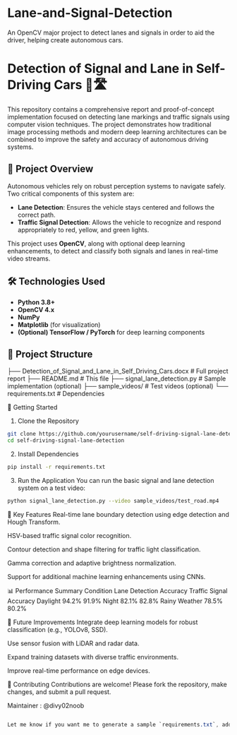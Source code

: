   # Lane-and-Signal-Detection
An OpenCV major project to detect lanes and signals in order to aid the driver, helping create autonomous cars.
# Detection of Signal and Lane in Self-Driving Cars 🚗🛣️

This repository contains a comprehensive report and proof-of-concept implementation focused on detecting lane markings and traffic signals using computer vision techniques. The project demonstrates how traditional image processing methods and modern deep learning architectures can be combined to improve the safety and accuracy of autonomous driving systems.

## 📄 Project Overview

Autonomous vehicles rely on robust perception systems to navigate safely. Two critical components of this system are:

- **Lane Detection**: Ensures the vehicle stays centered and follows the correct path.
- **Traffic Signal Detection**: Allows the vehicle to recognize and respond appropriately to red, yellow, and green lights.

This project uses **OpenCV**, along with optional deep learning enhancements, to detect and classify both signals and lanes in real-time video streams.

## 🛠️ Technologies Used

- **Python 3.8+**
- **OpenCV 4.x**
- **NumPy**
- **Matplotlib** (for visualization)
- **(Optional) TensorFlow / PyTorch** for deep learning components

## 📁 Project Structure

├── Detection_of_Signal_and_Lane_in_Self_Driving_Cars.docx # Full project report
├── README.md # This file
├── signal_lane_detection.py # Sample implementation (optional)
├── sample_videos/ # Test videos (optional)
└── requirements.txt # Dependencies

🚀 Getting Started
1. Clone the Repository
```bash
git clone https://github.com/yourusername/self-driving-signal-lane-detection.git
cd self-driving-signal-lane-detection
```
2. Install Dependencies
```bash
pip install -r requirements.txt
```
3. Run the Application
You can run the basic signal and lane detection system on a test video:
```bash
python signal_lane_detection.py --video sample_videos/test_road.mp4
```

🧠 Key Features
Real-time lane boundary detection using edge detection and Hough Transform.

HSV-based traffic signal color recognition.

Contour detection and shape filtering for traffic light classification.

Gamma correction and adaptive brightness normalization.

Support for additional machine learning enhancements using CNNs.

📊 Performance Summary
Condition	Lane Detection Accuracy	Traffic Signal Accuracy
Daylight	94.2%	91.9%
Night	82.1%	82.8%
Rainy Weather	78.5%	80.2%

📌 Future Improvements
Integrate deep learning models for robust classification (e.g., YOLOv8, SSD).

Use sensor fusion with LiDAR and radar data.

Expand training datasets with diverse traffic environments.

Improve real-time performance on edge devices.

🤝 Contributing
Contributions are welcome! Please fork the repository, make changes, and submit a pull request.


Maintainer : @divy02noob
```CSS

Let me know if you want me to generate a sample `requirements.txt`, add a sample Python implementation, or help create badges for GitHub display.
```




